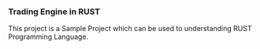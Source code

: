 ### Trading Engine in RUST

This project is a Sample Project which can be used to understanding RUST Programming Language.
